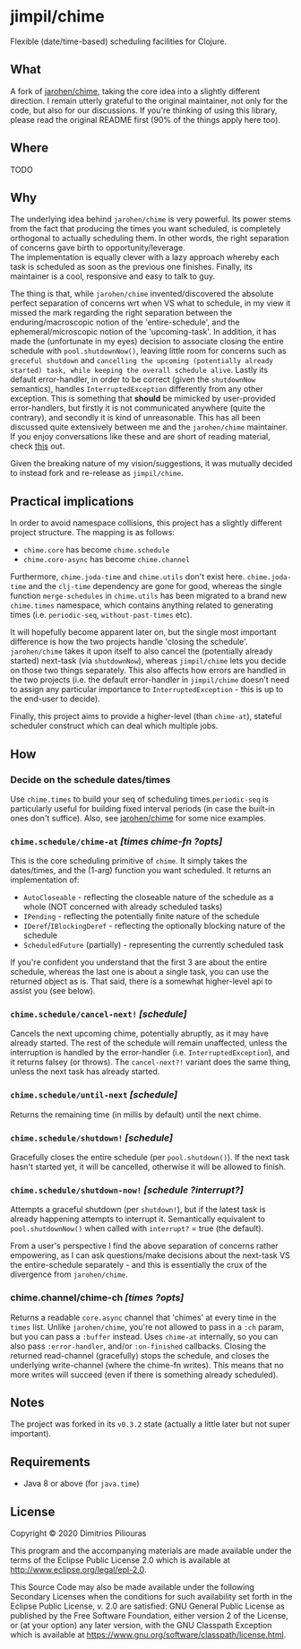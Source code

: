 # jimpil/chime

Flexible (date/time-based) scheduling facilities for Clojure. 

## What
A fork of [jarohen/chime](https://github.com/jarohen/chime), taking the core idea into a slightly different direction.
I remain utterly grateful to the original maintainer, not only for the code, but also for our discussions.
If you're thinking of using this library, please read the original README first (90% of the things apply here too).

## Where
TODO

## Why 
The underlying idea behind `jarohen/chime` is very powerful. Its power stems from the fact that producing the times you want scheduled, 
is completely orthogonal to actually scheduling them. In other words, the right separation of concerns gave birth to opportunity/leverage.    
The implementation is equally clever with a lazy approach whereby each task is scheduled as soon as the previous one finishes.
Finally, its maintainer is a cool, responsive and easy to talk to guy. 

The thing is that, while `jarohen/chime` invented/discovered the absolute perfect separation of concerns wrt when VS what to schedule,
in my view it missed the mark regarding the right separation between the enduring/macroscopic notion of  the 'entire-schedule', 
and the ephemeral/microscopic notion of the 'upcoming-task'. In addition, it has made the (unfortunate in my eyes) decision to associate 
closing the entire schedule with `pool.shutdownNow()`, leaving little room for concerns such as `greceful shutdown` and 
`cancelling the upcoming (potentially already started) task, while keeping the overall schedule alive`. 
Lastly its default error-handler, in order to be correct (given the `shutdownNow` semantics), handles `InterruptedException` 
differently from any other exception. This is something that **should** be mimicked by user-provided error-handlers, 
but firstly it is not communicated anywhere (quite the contrary), and secondly it is kind of unreasonable. 
This has all been discussed quite extensively between me and the `jarohen/chime` maintainer. If you enjoy conversations like these
and are short of reading material, check [this](https://github.com/jarohen/chime/issues/37) out. 

Given the breaking nature of my vision/suggestions, it was mutually decided to instead fork and re-release as `jimpil/chime`.

## Practical implications
In order to avoid namespace collisions, this project has a slightly different project structure. The mapping is as follows:

- `chime.core` has become `chime.schedule`
- `chime.core-async` has become `chime.channel`

Furthermore, `chime.joda-time` and `chime.utils` don't exist here. `chime.joda-time` and the `clj-time` dependency are gone for good,
whereas the single function `merge-schedules` in `chime.utils` has been migrated to a brand new `chime.times` namespace, which contains
anything related to generating times (i.e. `periodic-seq`, `without-past-times` etc).

It will hopefully become apparent later on, but the single most important difference is how the two projects handle 'closing the schedule'.
`jarohen/chime` takes it upon itself to also cancel the (potentially already started) next-task (via `shutdownNow`), whereas `jimpil/chime` 
lets you decide on those two things separately. This also affects how errors are handled in the two projects 
(i.e. the default error-handler in `jimpil/chime` doesn't need to assign any particular importance to `InterruptedException` - this is up to the end-user to decide).     

Finally, this project aims to provide a higher-level (than `chime-at`), stateful scheduler construct which can deal which multiple jobs.

## How

### Decide on the schedule dates/times

Use `chime.times` to build your seq of scheduling times.`periodic-seq` is particularly useful for building fixed interval periods 
(in case the built-in ones don't suffice). Also, see [jarohen/chime](https://github.com/jarohen/chime) for some nice examples.

### `chime.schedule/chime-at` _[times chime-fn ?opts]_
This is the core scheduling primitive of `chime`. It simply takes the dates/times, and the (1-arg) function you want scheduled.
It returns an implementation of:

- `AutoCloseable` - reflecting the closeable nature of the schedule as a whole (NOT concerned with already scheduled tasks) 
- `IPending` - reflecting the potentially finite nature of the schedule
- `IDeref`/`IBlockingDeref` - reflecting the optionally blocking nature of the schedule
- `ScheduledFuture` (partially) - representing the currently scheduled task

If you're confident you understand that the first 3 are about the entire schedule, 
whereas the last one is about a single task, you can use the returned object as is.
That said, there is a somewhat higher-level api to assist you (see below).   

### `chime.schedule/cancel-next!` _[schedule]_
Cancels the next upcoming chime, potentially abruptly, as it may have already started. The rest of the schedule
will remain unaffected, unless the interruption is handled by the error-handler (i.e. `InterruptedException`), and it
returns falsey (or throws). The `cancel-next?!` variant does the same thing, unless the next task has already started.

### `chime.schedule/until-next` _[schedule]_
Returns the remaining time (in millis by default) until the next chime. 

### `chime.schedule/shutdown!` _[schedule]_
Gracefully closes the entire schedule (per `pool.shutdown()`). If the next task hasn't started yet, it will be cancelled,
otherwise it will be allowed to finish.

### `chime.schedule/shutdown-now!` _[schedule ?interrupt?]_
Attempts a graceful shutdown (per `shutdown!`), but if the latest task is already happening attempts to interrupt it. 
Semantically equivalent to `pool.shutdownNow()` when called with `interrupt?` = true (the default).

From a user's perspective I find the above separation of concerns rather empowering, as I can ask questions/make decisions about 
the next-task VS the entire-schedule separately - and this is essentially the crux of the divergence from `jarohen/chime`. 

### chime.channel/chime-ch _[times ?opts]_
Returns a readable `core.async` channel that 'chimes' at every time in the `times` list.
Unlike `jarohen/chime`, you're not allowed to pass in a `:ch` param, but you can pass a `:buffer` instead. 
Uses `chime-at` internally, so you can also pass `:error-handler`, and/or `:on-finished` callbacks.
Closing the returned read-channel (gracefully) stops the schedule, and closes the underlying write-channel (where the chime-fn writes).
This means that no more writes will succeed (even if there is something already scheduled).  
 
## Notes
The project was forked in its `v0.3.2` state (actually a little later but not super important). 


## Requirements 

- Java 8 or above (for `java.time`)

## License

Copyright © 2020 Dimitrios Piliouras

This program and the accompanying materials are made available under the
terms of the Eclipse Public License 2.0 which is available at
http://www.eclipse.org/legal/epl-2.0.

This Source Code may also be made available under the following Secondary
Licenses when the conditions for such availability set forth in the Eclipse
Public License, v. 2.0 are satisfied: GNU General Public License as published by
the Free Software Foundation, either version 2 of the License, or (at your
option) any later version, with the GNU Classpath Exception which is available
at https://www.gnu.org/software/classpath/license.html.